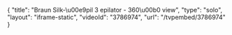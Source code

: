 {
    "title": "Braun Silk-\u00e9pil 3 epilator - 360\u00b0 view",
    "type": "solo",
    "layout": "iframe-static",
    "videoId": "3786974",
    "url": "\/tvpembed\/3786974"
}